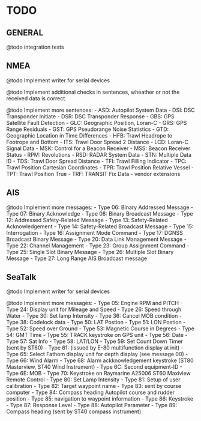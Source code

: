 TODO
====

GENERAL
-------

@todo integration tests

NMEA
----

@todo Implement writer for serial devices

@todo Implement additional checks in sentences, wheather or not the received data is correct.

@todo Implement more sentences:
	- ASD: Autopilot System Data
	- DSI: DSC Transponder Initiate
	- DSR: DSC Transponder Response
	- GBS: GPS Satellite Fault Detection
	- GLC: Geographic Position, Loran-C
	- GRS: GPS Range Residuals
	- GST: GPS Pseudorange Noise Statistics
	- GTD: Geographic Location in Time Differences
	- HFB: Trawl Headrope to Footrope and Bottom
	- ITS: Trawl Door Spread 2 Distance
	- LCD: Loran-C Signal Data
	- MSK: Control for a Beacon Receiver
	- MSS: Beacon Receiver Status
	- RPM: Revolutions
	- RSD: RADAR System Data
	- STN: Multiple Data ID
	- TDS: Trawl Door Spread Distance
	- TFI: Trawl Filling Indicator
	- TPC: Trawl Position Cartesian Coordinates
	- TPR: Trawl Position Relative Vessel
	- TPT: Trawl Position True
	- TRF: TRANSIT Fix Data
	- vendor extensions

AIS
---

@todo Implement more messages:
	- Type 06: Binary Addressed Message
	- Type 07: Binary Acknowledge
	- Type 08: Binary Broadcast Message
	- Type 12: Addressed Safety-Related Message
	- Type 13: Safety-Related Acknowledgement
	- Type 14: Safety-Related Broadcast Message
	- Type 15: Interrogation
	- Type 16: Assignment Mode Command
	- Type 17: DGNSS Broadcast Binary Message
	- Type 20: Data Link Management Message
	- Type 22: Channel Management
	- Type 23: Group Assignment Command
	- Type 25: Single Slot Binary Message
	- Type 26: Multiple Slot Binary Message
	- Type 27: Long Range AIS Broadcast message

SeaTalk
-------

@todo Implement writer for serial devices

@todo Implement more messages:
	- Type 05: Engine RPM and PITCH
	- Type 24: Display unit for Mileage and Speed
	- Type 26: Speed through Water
	- Type 30: Set lamp Intensity
	- Type 36: Cancel MOB condition
	- Type 38: Codelock data
	- Type 50: LAT Postion
	- Type 51: LON Postion
	- Type 52: Speed over Ground
	- Type 53: Magnetic Course in Degrees
	- Type 54: GMT Time
	- Type 55: TRACK keystroke on GPS unit
	- Type 56: Date
	- Type 57: Sat Info
	- Type 58: LAT/LON
	- Type 59: Set Count Down Timer (sent by ST60)
	- Type 61: (issued by E-80 multifunction display at init)
	- Type 65: Select Fathom display unit for depth display (see message 00)
	- Type 66: Wind Alarm
	- Type 68: Alarm ackknowledgement keystroke (ST80 Masterview, ST40 Wind Instrument)
	- Type 6C: Second equipment-ID
	- Type 6E: MOB
	- Type 70: Keystroke on Raymarine A25006 ST60 Maxiview Remote Control
	- Type 80: Set Lamp Intensity
	- Type 81: Setup of user calibration
	- Type 82: Target waypoint name
	- Type 83: sent by course computer
	- Type 84: Compass heading Autopilot course and rudder position
	- Type 85: navigation to waypoint information
	- Type 86: Keystroke
	- Type 87: Response Level
	- Type 88: Autopilot Parameter
	- Type 89: Compass heading (sent by ST40 compass instrument)

